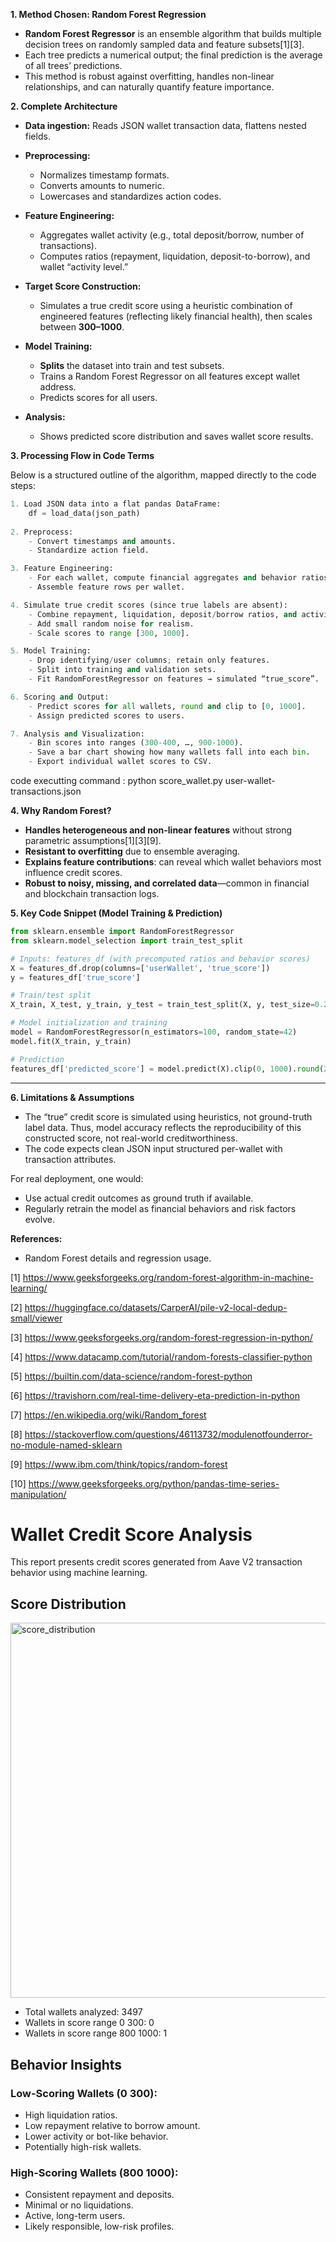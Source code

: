 

**1. Method Chosen: Random Forest Regression**

- **Random Forest Regressor** is an ensemble algorithm that builds multiple decision trees on randomly sampled data and feature subsets[1][3]. 
- Each tree predicts a numerical output; the final prediction is the average of all trees’ predictions.
- This method is robust against overfitting, handles non-linear relationships, and can naturally quantify feature importance.

**2. Complete Architecture**

- **Data ingestion:** Reads JSON wallet transaction data, flattens nested fields.
- **Preprocessing:** 
  - Normalizes timestamp formats.
  - Converts amounts to numeric.
  - Lowercases and standardizes action codes.

- **Feature Engineering:** 
  - Aggregates wallet activity (e.g., total deposit/borrow, number of transactions).
  - Computes ratios (repayment, liquidation, deposit-to-borrow), and wallet “activity level.”

- **Target Score Construction:** 
  - Simulates a true credit score using a heuristic combination of engineered features (reflecting likely financial health), then scales between **300–1000**.
  
- **Model Training:** 
  - **Splits** the dataset into train and test subsets.
  - Trains a Random Forest Regressor on all features except wallet address.
  - Predicts scores for all users.

- **Analysis:** 
  - Shows predicted score distribution and saves wallet score results.

**3. Processing Flow in Code Terms**

Below is a structured outline of the algorithm, mapped directly to the code steps:

```python
1. Load JSON data into a flat pandas DataFrame:
    df = load_data(json_path)
 
2. Preprocess:
    - Convert timestamps and amounts.
    - Standardize action field.

3. Feature Engineering:
    - For each wallet, compute financial aggregates and behavior ratios.
    - Assemble feature rows per wallet.

4. Simulate true credit scores (since true labels are absent):
    - Combine repayment, liquidation, deposit/borrow ratios, and activity level with fixed weights.
    - Add small random noise for realism.
    - Scale scores to range [300, 1000].

5. Model Training:
    - Drop identifying/user columns; retain only features.
    - Split into training and validation sets.
    - Fit RandomForestRegressor on features → simulated “true_score”.

6. Scoring and Output:
    - Predict scores for all wallets, round and clip to [0, 1000].
    - Assign predicted scores to users.

7. Analysis and Visualization:
    - Bin scores into ranges (300-400, …, 900-1000).
    - Save a bar chart showing how many wallets fall into each bin.
    - Export individual wallet scores to CSV.
```

code executting command :  python score_wallet.py user-wallet-transactions.json


**4. Why Random Forest?**

- **Handles heterogeneous and non-linear features** without strong parametric assumptions[1][3][9].
- **Resistant to overfitting** due to ensemble averaging.
- **Explains feature contributions**: can reveal which wallet behaviors most influence credit scores.
- **Robust to noisy, missing, and correlated data**—common in financial and blockchain transaction logs.

**5. Key Code Snippet (Model Training & Prediction)**
```python
from sklearn.ensemble import RandomForestRegressor
from sklearn.model_selection import train_test_split

# Inputs: features_df (with precomputed ratios and behavior scores)
X = features_df.drop(columns=['userWallet', 'true_score'])
y = features_df['true_score']

# Train/test split
X_train, X_test, y_train, y_test = train_test_split(X, y, test_size=0.2, random_state=42)

# Model initialization and training
model = RandomForestRegressor(n_estimators=100, random_state=42)
model.fit(X_train, y_train)

# Prediction
features_df['predicted_score'] = model.predict(X).clip(0, 1000).round(2)
```
---

**6. Limitations & Assumptions**
- The “true” credit score is simulated using heuristics, not ground-truth label data. Thus, model accuracy reflects the reproducibility of this constructed score, not real-world creditworthiness.
- The code expects clean JSON input structured per-wallet with transaction attributes.

For real deployment, one would:
- Use actual credit outcomes as ground truth if available.
- Regularly retrain the model as financial behaviors and risk factors evolve.

**References:**
- Random Forest details and regression usage.

[1] https://www.geeksforgeeks.org/random-forest-algorithm-in-machine-learning/

[2] https://huggingface.co/datasets/CarperAI/pile-v2-local-dedup-small/viewer

[3] https://www.geeksforgeeks.org/random-forest-regression-in-python/

[4] https://www.datacamp.com/tutorial/random-forests-classifier-python

[5] https://builtin.com/data-science/random-forest-python

[6] https://travishorn.com/real-time-delivery-eta-prediction-in-python

[7] https://en.wikipedia.org/wiki/Random_forest

[8] https://stackoverflow.com/questions/46113732/modulenotfounderror-no-module-named-sklearn

[9] https://www.ibm.com/think/topics/random-forest

[10] https://www.geeksforgeeks.org/python/pandas-time-series-manipulation/


# Wallet Credit Score Analysis

This report presents credit scores generated from Aave V2 transaction behavior using machine learning.

## Score Distribution


<img width="1000" height="600" alt="score_distribution" src="https://github.com/user-attachments/assets/cab13d52-5adf-4cc0-9c03-4342ef6d35ff" />

- Total wallets analyzed: 3497
- Wallets in score range 0 300: 0
- Wallets in score range 800 1000: 1

## Behavior Insights

### Low-Scoring Wallets (0 300):
- High liquidation ratios.
- Low repayment relative to borrow amount.
- Lower activity or bot-like behavior.
- Potentially high-risk wallets.

### High-Scoring Wallets (800 1000):
- Consistent repayment and deposits.
- Minimal or no liquidations.
- Active, long-term users.
- Likely responsible, low-risk profiles.

